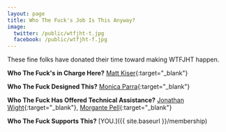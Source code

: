 ```yaml
---
layout: page
title: Who The Fuck's Job Is This Anyway?
image:
  twitter: /public/wtfjht-t.jpg
  facebook: /public/wtfjht-f.jpg
---
```


These fine folks have donated their time toward making WTFJHT happen. 

**Who The Fuck's in Charge Here?** [Matt Kiser](https://twitter.com/matt_kiser){:target="_blank"}

**Who The Fuck Designed This?** [Monica Parra](http://www.monicarachelparra.com/){:target="_blank"}

**Who The Fuck Has Offered Technical Assistance?** [Jonathan Wight](https://github.com/schwa){:target="_blank"}, [Morgante Pell](https://github.com/morgante){:target="_blank"}

**Who The Fuck Supports This?** [YOU.]({{ site.baseurl }}/membership)
